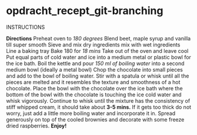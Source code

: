 # opdracht_recept_git-branching

INSTRUCTIONS
 
**Directions**
Preheat oven to _180 degrees_
Blend beet, maple syrup and vanilla till super smooth
Sieve and mix dry ingredients mix with wet ingredients
Line a baking tray
Bake 180 for _18 mins_
Take out of the oven and leave cool
Put equal parts of cold water and ice into a medium metal or plastic bowl for the ice bath.
Boil the kettle and pour _150 ml of boiling water_ into a second medium bowl (ideally a metal bowl)
Chop the chocolate into small pieces and add to the bowl of boiling water. Stir with a spatula or whisk until all the pieces are melted and it resembles the texture and smoothness of a hot chocolate.
Place the bowl with the chocolate over the ice bath where the bottom of the bowl with the chocolate is touching the ice cold water and whisk vigorously. Continue to whisk until the mixture has the consistency of stiff whipped cream, it should take about **3-5 mins.**
If it gets too thick do not worry, just add a little more boiling water and incorporate it in.
Spread generously on top of the cooled brownies and decorate with some freeze dried raspberries. **Enjoy!**
